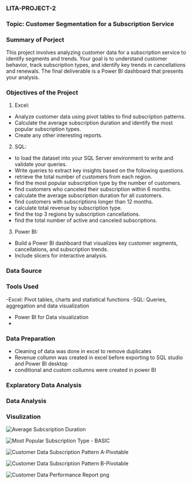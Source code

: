 ### LITA-PROJECT-2

### Topic:  Customer Segmentation for a Subscription Service

### Summary of Porject
This project involves analyzing customer data for a subscription service to identify
segments and trends. Your goal is to understand customer behavior, track subscription types,
and identify key trends in cancellations and renewals. The final deliverable is a Power BI
dashboard that presents your analysis.

### Objectives of the Project
1. Excel:
 - Analyze customer data using pivot tables to find subscription patterns.
 - Calculate the average subscription duration and identify the most popular
     subscription types.
 - Create any other interesting reports.
   
2. SQL:
 - to load the dataset into your SQL Server environment to write
     and validate your queries.
  - Write queries to extract key insights based on the following questions.
  - retrieve the total number of customers from each region.
  - find the most popular subscription type by the number of customers.
  - find customers who canceled their subscription within 6 months.
  - calculate the average subscription duration for all customers.
  - find customers with subscriptions longer than 12 months.
  - calculate total revenue by subscription type.
  - find the top 3 regions by subscription cancellations.
  - find the total number of active and canceled subscriptions.
    
3. Power BI:
- Build a Power BI dashboard that visualizes key customer segments,
     cancellations, and subscription trends.
 - Include slicers for interactive analysis.
   
### Data Source

### Tools Used
-Excel: Pivot tables, charts and statistical functions
-SQL: Queries, aggregation and data visualization
- Power BI for Data visualization
- 
### Data Preparation
- Cleaning of data was done in excel to remove duplicates
- Revenue collumn was created in excel before exporting to SQL studio and Power BI desktop
- conditional and custom collumns were created in power BI

### Explaratory Data Analysis

### Data Analysis

### Visulization

![Average Subcsription Duration](https://github.com/user-attachments/assets/b5b3aad8-a634-40cd-8cc8-73a39e60cb97)

 ![Most Popular Subscription Type - BASIC](https://github.com/user-attachments/assets/613271a0-52be-4a5e-a206-f56a4ce4dec8)

 ![Customer Data Subscription Pattern A-Pivotable](https://github.com/user-attachments/assets/a4368d55-c6d3-4e8a-9105-a7893ce442d6)

 ![Customer Data Subscription Pattern B-Pivotable](https://github.com/user-attachments/assets/114f5a69-ee80-46d0-9a3a-ff5a12c93964)
 
![Customer Data Performance Report png](https://github.com/user-attachments/assets/1c81f629-5e31-4014-a148-da89ca064d5e)



 



 
